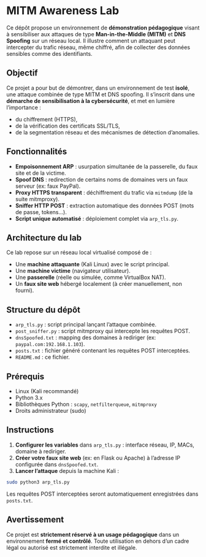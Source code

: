 # MITM Awareness Lab

Ce dépôt propose un environnement de **démonstration pédagogique** visant à sensibiliser aux attaques de type **Man-in-the-Middle (MITM)** et **DNS Spoofing** sur un réseau local. Il illustre comment un attaquant peut intercepter du trafic réseau, même chiffré, afin de collecter des données sensibles comme des identifiants.

## Objectif

Ce projet a pour but de démontrer, dans un environnement de test **isolé**, une attaque combinée de type MITM et DNS spoofing. Il s’inscrit dans une **démarche de sensibilisation à la cybersécurité**, et met en lumière l’importance :

* du chiffrement (HTTPS),
* de la vérification des certificats SSL/TLS,
* de la segmentation réseau et des mécanismes de détection d’anomalies.

## Fonctionnalités

* **Empoisonnement ARP** : usurpation simultanée de la passerelle, du faux site et de la victime.
* **Spoof DNS** : redirection de certains noms de domaines vers un faux serveur (ex: faux PayPal).
* **Proxy HTTPS transparent** : déchiffrement du trafic via `mitmdump` (de la suite mitmproxy).
* **Sniffer HTTP POST** : extraction automatique des données POST (mots de passe, tokens…).
* **Script unique automatisé** : déploiement complet via `arp_tls.py`.

## Architecture du lab

Ce lab repose sur un réseau local virtualisé composé de :

* Une **machine attaquante** (Kali Linux) avec le script principal.
* Une **machine victime** (navigateur utilisateur).
* Une **passerelle** (réelle ou simulée, comme VirtualBox NAT).
* Un **faux site web** hébergé localement (à créer manuellement, non fourni).

## Structure du dépôt

* `arp_tls.py` : script principal lançant l’attaque combinée.
* `post_sniffer.py` : script mitmproxy qui intercepte les requêtes POST.
* `dnsSpoofed.txt` : mapping des domaines à rediriger (ex: `paypal.com:192.168.1.103`).
* `posts.txt` : fichier généré contenant les requêtes POST interceptées.
* `README.md` : ce fichier.

## Prérequis

* Linux (Kali recommandé)
* Python 3.x
* Bibliothèques Python :
  `scapy`, `netfilterqueue`, `mitmproxy`
* Droits administrateur (sudo)

## Instructions

1. **Configurer les variables** dans `arp_tls.py` : interface réseau, IP, MACs, domaine à rediriger.
2. **Créer votre faux site web** (ex: en Flask ou Apache) à l’adresse IP configurée dans `dnsSpoofed.txt`.
3. **Lancer l’attaque** depuis la machine Kali :

```bash
sudo python3 arp_tls.py
```

Les requêtes POST interceptées seront automatiquement enregistrées dans `posts.txt`.

## Avertissement

Ce projet est **strictement réservé à un usage pédagogique** dans un environnement **fermé et contrôlé**. Toute utilisation en dehors d’un cadre légal ou autorisé est strictement interdite et illégale.


